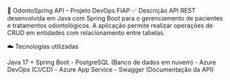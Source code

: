 🦷 OdontoSpring API – Projeto DevOps FIAP
✅ Descrição
API REST desenvolvida em Java com Spring Boot para o gerenciamento de pacientes e tratamentos odontológicos. A aplicação permite realizar operações de CRUD em entidades com relacionamento entre tabelas.

☁️ Tecnologias utilizadas

Java 17 + Spring Boot -
PostgreSQL (Banco de dados em nuvem) -
Azure DevOps (CI/CD) -
Azure App Service -
Swagger (Documentação da API)
